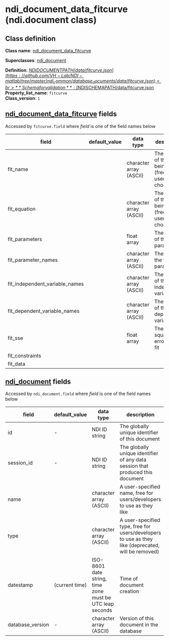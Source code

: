 # ndi_document_data_fitcurve (ndi.document class)

## Class definition

**Class name**: [ndi_document_data_fitcurve](ndi_document_data_fitcurve.md)

**Superclasses**: [ndi_document](../ndi_document.md)

**Definition**: [$NDIDOCUMENTPATH/data/fitcurve.json](https://github.com/VH-Lab/NDI-matlab/tree/master/ndi_common/database_documents/data/fitcurve.json)<br>
**Schema for validation**: [$NDISCHEMAPATH/data/fitcurve.json](https://github.com/VH-Lab/NDI-matlab/tree/master/ndi_common/schema_documents/data/fitcurve.json)<br>
**Property_list_name**: `fitcurve`<br>
**Class_version**: `1`<br>


## [ndi_document_data_fitcurve](ndi_document_data_fitcurve.md) fields

Accessed by `fitcurve.field` where *field* is one of the field names below

| field | default_value | data type | description |
| --- | --- | --- | --- |
| fit_name |  | character array (ASCII) | The name of the fit being stored (free for the user to choose) |
| fit_equation |  | character array (ASCII) | The name of the fit being stored (free for the user to choose) |
| fit_parameters |  | float array | The values of the fit parameters |
| fit_parameter_names |  | character array (ASCII) | The titles of the fit parameters |
| fit_independent_variable_names |  | character array (ASCII) | The names of the independent variables |
| fit_dependent_variable_names |  | character array (ASCII) | The names of the dependent variables |
| fit_sse |  | float array | The sum of squared error of the fit |
| fit_constraints |  |  |  |
| fit_data |  |  |  |


## [ndi_document](../ndi_document.md) fields

Accessed by `ndi_document.field` where *field* is one of the field names below

| field | default_value | data type | description |
| --- | --- | --- | --- |
| id | - | NDI ID string | The globally unique identifier of this document |
| session_id | - | NDI ID string | The globally unique identifier of any data session that produced this document |
| name |  | character array (ASCII) | A user-specified name, free for users/developers to use as they like |
| type |  | character array (ASCII) | A user-specified type, free for users/developers to use as they like (deprecated, will be removed) |
| datestamp | (current time) | ISO-8601 date string, time zone must be UTC leap seconds | Time of document creation |
| database_version | - | character array (ASCII) | Version of this document in the database |


